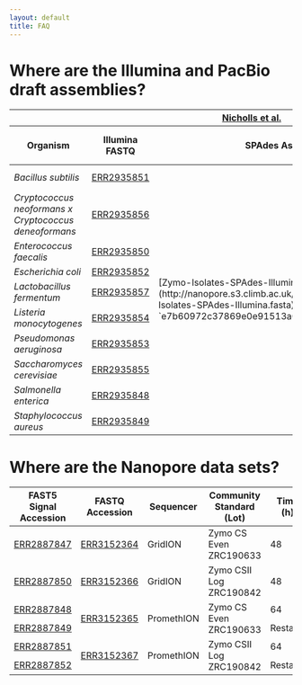 ```yaml
---
layout: default
title: FAQ
---
```


# Where are the Illumina and PacBio draft assemblies?

<table>
<thead>
  <tr>
    <th />
    <th colspan=2><a href="https://www.biorxiv.org/content/10.1101/487033v2">Nicholls et al.</a></th>
    <th colspan=3><a href="https://www.nature.com/articles/s41467-019-08289-9">McIntyre et al.</a></th>
  </tr>
  <tr>
    <th>Organism</th>
    <th>Illumina FASTQ</th>
    <th>SPAdes Assembly</th>
    <th>PacBio RSII Reads</th>
    <th>PacBio Sequel Reads</th>
    <th>PacBio Assembly</th>
  </tr>
</thead>
<tbody>
  <tr>
    <td><i>Bacillus subtilis</i></td>
    <td><a href="https://www.ebi.ac.uk/ena/data/view/ERR2935851">ERR2935851</a></td>
    <td rowspan=10>[Zymo-Isolates-SPAdes-Illumina.fasta](http://nanopore.s3.climb.ac.uk/mockcommunity/v2/Zymo-Isolates-SPAdes-Illumina.fasta) (69 MB, `e7b60972c37869e0e91513a06bdf9d33`)</td>
    <td><a href="https://www.ncbi.nlm.nih.gov/sra/?term=SRR7498042">SRR7498042</a></td>
    <td><a href="https://www.ncbi.nlm.nih.gov/sra/?term=SRR7415629">SRR7415629</a></td>
    <td><a href="https://github.com/al-mcintyre/mCaller_analysis_scripts/blob/master/assemblies/bsubtilis_pb.fasta">bsubtilis_pb.fasta (GitHub)</a></td>
  </tr>
  <tr>
    <td><i>Cryptococcus neoformans x Cryptococcus deneoformans</i></td>
    <td><a href="https://www.ebi.ac.uk/ena/data/view/ERR2935856">ERR2935856</a></td>
    <td>-</td>
    <td>-</td>
    <td>-</td>

  </tr>
  <tr>
    <td><i>Enterococcus faecalis</i></td>
    <td><a href="https://www.ebi.ac.uk/ena/data/view/ERR2935850">ERR2935850</a></td>
    <td><a href="https://www.ncbi.nlm.nih.gov/sra/?term=SRR7415622">SRR7415622</a></td>
    <td><a href="https://www.ncbi.nlm.nih.gov/sra/?term=SRR7415630">SRR7415630</a></td>
    <td><a href="https://github.com/al-mcintyre/mCaller_analysis_scripts/blob/master/assemblies/efaecalis_pb.fasta">efaecalis_pb.fasta (GitHub)</a></td>

  </tr>
  <tr>
    <td><i>Escherichia coli</i></td>
    <td><a href="https://www.ebi.ac.uk/ena/data/view/ERR2935852">ERR2935852</a></td>
    <td><a href="https://www.ncbi.nlm.nih.gov/sra/?term=SRR7498041">SRR7498041</a></td>
    <td>-</td>
    <td><a href="https://github.com/al-mcintyre/mCaller_analysis_scripts/blob/master/assemblies/ecoli_pb.fasta">ecoli_pb.fasta (GitHub)</a></td>

  </tr>
  <tr>
    <td><i>Lactobacillus fermentum</i></td>
    <td><a href="https://www.ebi.ac.uk/ena/data/view/ERR2935857">ERR2935857</a></td>
    <td>-</td>
    <td>-</td>
    <td>-</td>

  </tr>
  <tr>
    <td><i>Listeria monocytogenes</i></td>
    <td><a href="https://www.ebi.ac.uk/ena/data/view/ERR2935854">ERR2935854</a></td>
    <td><a href="https://www.ncbi.nlm.nih.gov/sra/?term=SRR7415624">SRR7415624</a></td>
    <td><a href="https://www.ncbi.nlm.nih.gov/sra/?term=SRR7415635">SRR7415635</a></td>
    <td><a href="https://github.com/al-mcintyre/mCaller_analysis_scripts/blob/master/assemblies/lmonocytogenes_pb.fasta">lmonocytogenes_pb.fasta (GitHub)</a></td>

  </tr>
  <tr>
    <td><i>Pseudomonas aeruginosa</i></td>
    <td><a href="https://www.ebi.ac.uk/ena/data/view/ERR2935853">ERR2935853</a></td>
    <td><a href="https://www.ncbi.nlm.nih.gov/sra/?term=SRR7498043">SRR7498043</a></td>
    <td>-</td>
    <td><a href="https://github.com/al-mcintyre/mCaller_analysis_scripts/blob/master/assemblies/paeruginosa_pb.fasta">paeruginosa_pb.fasta (GitHub)</a></td>

  </tr>
  <tr>
    <td><i>Saccharomyces cerevisiae</i></td>
    <td><a href="https://www.ebi.ac.uk/ena/data/view/ERR2935855">ERR2935855</a></td>
    <td><a href="https://www.ncbi.nlm.nih.gov/sra/?term=SRR7498048">SRR7498048</a></td>
    <td><a href="https://www.ncbi.nlm.nih.gov/sra/?term=SRR7415638">SRR7415638</a></td>
    <td><a href="https://github.com/al-mcintyre/mCaller_analysis_scripts/blob/master/assemblies/scerevisiae_pb.fasta">scerevisiae_pb.fasta (GitHub)</a></td>

  </tr>
  <tr>
    <td><i>Salmonella enterica</i></td>
    <td><a href="https://www.ebi.ac.uk/ena/data/view/ERR2935848">ERR2935848</a></td>
    <td><a href="https://www.ncbi.nlm.nih.gov/sra/?term=SRR7415626">SRR7415626</a></td>
    <td><a href="https://www.ncbi.nlm.nih.gov/sra/?term=SRR7415636">SRR7415636</a></td>
    <td><a href="https://github.com/al-mcintyre/mCaller_analysis_scripts/blob/master/assemblies/senterica_pb.fasta">senterica_pb.fasta (GitHub)</a></td>

  </tr>
  <tr>
    <td><i>Staphylococcus aureus</i></td>
    <td><a href="https://www.ebi.ac.uk/ena/data/view/ERR2935849">ERR2935849</a></td>
    <td><a href="https://www.ncbi.nlm.nih.gov/sra/?term=SRR7415627">SRR7415627</a></td>
    <td><a href="https://www.ncbi.nlm.nih.gov/sra/?term=SRR7415637">SRR7415637</a></td>
    <td><a href="https://github.com/al-mcintyre/mCaller_analysis_scripts/blob/master/assemblies/saureus_pb.fasta">saureus_pb.fasta (GitHub)</a></td>

  </tr>
</tbody>
</table>

# Where are the Nanopore data sets?

| FAST5 Signal Accession | FASTQ Accession | Sequencer | Community Standard (Lot) | Time (h) | Reads (M) | N50 (Kbp) | Quality (Median Q) |
|------------------------|-----------------|-----------|--------------------------|------|-------|-----|---------|
| [ERR2887847](https://www.ebi.ac.uk/ena/data/view/ERR2887847) | [ERR3152364](https://www.ebi.ac.uk/ena/data/view/ERR3152364) | GridION | Zymo CS Even ZRC190633 | 48 | 3.49	| 5.3 | 10.3 |
| [ERR2887850](https://www.ebi.ac.uk/ena/data/view/ERR2887850) | [ERR3152366](https://www.ebi.ac.uk/ena/data/view/ERR3152366) | GridION | Zymo CSII Log ZRC190842 | 48 | 3.67	|  5.4 | 9.8 |
| [ERR2887848](https://www.ebi.ac.uk/ena/data/view/ERR2887848) <td rowspan=2>[ERR3152365](https://www.ebi.ac.uk/ena/data/view/ERR3152365)</td> <td rowspan=2>PromethION</td> <td rowspan=2>Zymo CS Even ZRC190633</td> | 64 <td rowspan=2>35.7</td> <td rowspan=2>5.4</td> <td rowspan=2>10.5</td>|
| [ERR2887849](https://www.ebi.ac.uk/ena/data/view/ERR2887849) | Restarts
| [ERR2887851](https://www.ebi.ac.uk/ena/data/view/ERR2887851) <td rowspan=2>[ERR3152367](https://www.ebi.ac.uk/ena/data/view/ERR3152367)</td> <td rowspan=2>PromethION</td> <td rowspan=2>Zymo CSII Log ZRC190842</td> | 64 <td rowspan=2>34.5</td> <td rowspan=2>5.4</td> <td rowspan=2>10.7</td> |
| [ERR2887852](https://www.ebi.ac.uk/ena/data/view/ERR2887852) | Restarts
